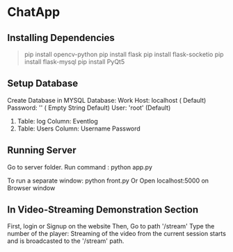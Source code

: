 # ChatApp

## Installing Dependencies
>pip install opencv-python
>pip install flask 
>pip install flask-socketio
>pip install flask-mysql
>pip install PyQt5

## Setup Database
Create Database in MYSQL
Database: Work
Host: localhost ( Default)
Password: '' ( Empty String Default)
User: 'root' (Default)
1. Table: log
Column: Eventlog
2. Table: Users
Column: Username Password


## Running Server
Go to server folder.
Run command : python app.py

To run a separate window: python front.py
Or Open localhost:5000 on Browser window

## In Video-Streaming Demonstration Section

First, login or Signup on the website
Then, Go to path '/stream'
Type the number of the player:
Streaming of the video from the current session starts and is broadcasted to the '/stream' path.
